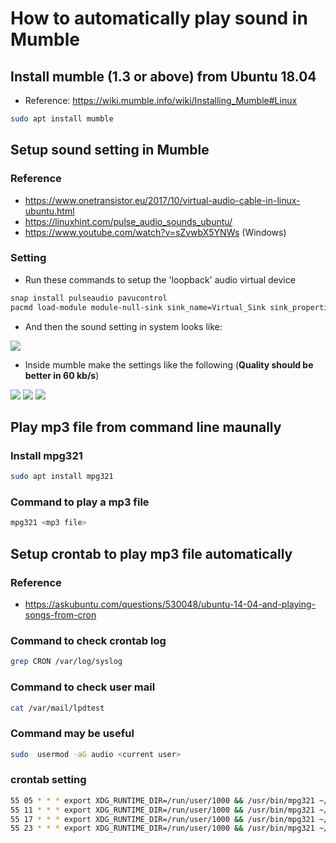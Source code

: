 # How to automatically play sound in Mumble

## Install mumble (1.3 or above) from Ubuntu 18.04
  * Reference: https://wiki.mumble.info/wiki/Installing_Mumble#Linux
```bash
sudo apt install mumble
```

## Setup sound setting in Mumble
### Reference
  * https://www.onetransistor.eu/2017/10/virtual-audio-cable-in-linux-ubuntu.html
  * https://linuxhint.com/pulse_audio_sounds_ubuntu/
  * https://www.youtube.com/watch?v=sZvwbX5YNWs (Windows)
  
### Setting
  * Run these commands to setup the 'loopback' audio virtual device
  ```bash
  snap install pulseaudio pavucontrol
  pacmd load-module module-null-sink sink_name=Virtual_Sink sink_properties=device.description=Virtual_Sink
  ```
  
  * And then the sound setting in system looks like:
  <img src='https://user-images.githubusercontent.com/15996047/72033640-e5179a80-3260-11ea-93b8-98221052adb4.png'/>
  
  * Inside mumble make the settings like the following (**Quality should be better in 60 kb/s**)
  <img src='https://user-images.githubusercontent.com/15996047/72033713-14c6a280-3261-11ea-9314-5865a44e8e31.png'/>
  <img src='https://user-images.githubusercontent.com/15996047/72033714-14c6a280-3261-11ea-87f7-6992a212f630.png'/>
  <img src='https://user-images.githubusercontent.com/15996047/72033715-14c6a280-3261-11ea-9b51-802ff8dbdc9e.png'/>

## Play mp3 file from command line maunally
### Install mpg321
```bash
sudo apt install mpg321
```
### Command to play a mp3 file
```bash
mpg321 <mp3 file>
```

## Setup crontab to play mp3 file automatically
### Reference
  * https://askubuntu.com/questions/530048/ubuntu-14-04-and-playing-songs-from-cron

### Command to check crontab log
```bash
grep CRON /var/log/syslog
```
### Command to check user mail
```bash
cat /var/mail/lpdtest
```
### Command may be useful
```bash
sudo  usermod -aG audio <current user>
```
### crontab setting
```bash
55 05 * * * export XDG_RUNTIME_DIR=/run/user/1000 && /usr/bin/mpg321 ~/Music/fzn15.mp3
55 11 * * * export XDG_RUNTIME_DIR=/run/user/1000 && /usr/bin/mpg321 ~/Music/fzn15.mp3
55 17 * * * export XDG_RUNTIME_DIR=/run/user/1000 && /usr/bin/mpg321 ~/Music/fzn15.mp3
55 23 * * * export XDG_RUNTIME_DIR=/run/user/1000 && /usr/bin/mpg321 ~/Music/fzn15.mp3
```
